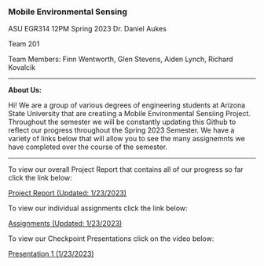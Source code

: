 ### Mobile Environmental Sensing

ASU EGR314 12PM Spring 2023
Dr. Daniel Aukes

Team 201

Team Members: Finn Wentworth, Glen Stevens, Aiden Lynch, Richard Kovalcik

***

**About Us:**

Hi! We are a group of various degrees of engineering students at Arizona State University that are creatiing a Mobile Environmental Sensiing Project. Throughout the semester we will be constantly updating this Github to reflect our progress throughout the Spring 2023 Semester. We have a variety of links below that will allow you to see the many assignemnts we have completed over the course of the semester.

***

To view our overall Project Report that contains all of our progress so far click the link below:

[Project Report (Updated: 1/23/2023)](https://egr314-team201.github.io/report/)

To view our individual assignments click the link below:

[Assignments (Updated: 1/23/2023)](https://egr314-team201.github.io/Assignments/)

To view our Checkpoint Presentations click on the video below:

[Presentation 1 (1/23/2023)](https://www.youtube.com/embed/B-IFwF61iC0)

